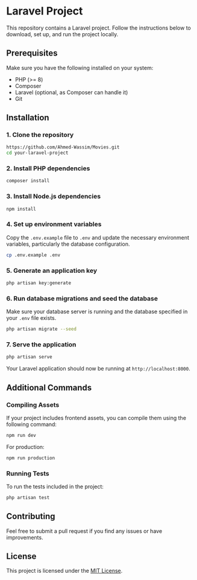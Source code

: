 
# Laravel Project

This repository contains a Laravel project. Follow the instructions below to download, set up, and run the project locally.

## Prerequisites

Make sure you have the following installed on your system:

- PHP (>= 8)
- Composer
- Laravel (optional, as Composer can handle it)
- Git

## Installation

### 1. Clone the repository

```sh
https://github.com/Ahmed-Wassim/Movies.git
cd your-laravel-project
```

### 2. Install PHP dependencies

```sh
composer install
```

### 3. Install Node.js dependencies

```sh
npm install
```

### 4. Set up environment variables

Copy the `.env.example` file to `.env` and update the necessary environment variables, particularly the database configuration.

```sh
cp .env.example .env
```

### 5. Generate an application key

```sh
php artisan key:generate
```

### 6. Run database migrations and seed the database

Make sure your database server is running and the database specified in your `.env` file exists.

```sh
php artisan migrate --seed
```

### 7. Serve the application

```sh
php artisan serve
```

Your Laravel application should now be running at `http://localhost:8000`.

## Additional Commands

### Compiling Assets

If your project includes frontend assets, you can compile them using the following command:

```sh
npm run dev
```

For production:

```sh
npm run production
```

### Running Tests

To run the tests included in the project:

```sh
php artisan test
```

## Contributing

Feel free to submit a pull request if you find any issues or have improvements.

## License

This project is licensed under the [MIT License](LICENSE).
